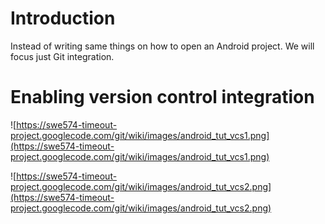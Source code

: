 # Introduction #

Instead of writing same things on how to open an Android project. We will focus just Git integration.

# Enabling version control integration #

![https://swe574-timeout-project.googlecode.com/git/wiki/images/android_tut_vcs1.png](https://swe574-timeout-project.googlecode.com/git/wiki/images/android_tut_vcs1.png)

![https://swe574-timeout-project.googlecode.com/git/wiki/images/android_tut_vcs2.png](https://swe574-timeout-project.googlecode.com/git/wiki/images/android_tut_vcs2.png)